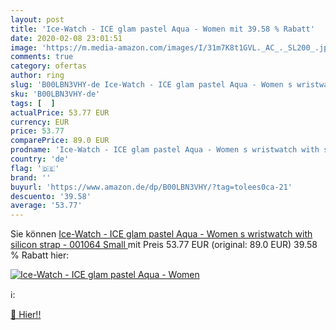 ```yaml
---
layout: post
title: 'Ice-Watch - ICE glam pastel Aqua - Women mit 39.58 % Rabatt'
date: 2020-02-08 23:01:51
image: 'https://m.media-amazon.com/images/I/31m7K8t1GVL._AC_._SL200_.jpg'
comments: true
category: ofertas
author: ring
slug: 'B00LBN3VHY-de Ice-Watch - ICE glam pastel Aqua - Women s wristwatch with...'
sku: 'B00LBN3VHY-de'
tags: [  ]
actualPrice: 53.77 EUR
currency: EUR
price: 53.77
comparePrice: 89.0 EUR
prodname: 'Ice-Watch - ICE glam pastel Aqua - Women s wristwatch with silicon strap - 001064  Small '
country: 'de'
flag: '🇩🇪'
brand: ''
buyurl: 'https://www.amazon.de/dp/B00LBN3VHY/?tag=tolees0ca-21'
descuento: '39.58'
average: '53.77'
---
```


Sie können [Ice-Watch - ICE glam pastel Aqua - Women s wristwatch with silicon strap - 001064  Small ](https://www.amazon.de/dp/B00LBN3VHY/?tag=tolees0ca-21) mit Preis 53.77 EUR (original: 89.0 EUR) 39.58 % Rabatt hier:

[![Ice-Watch - ICE glam pastel Aqua - Women](https://m.media-amazon.com/images/I/31m7K8t1GVL._AC_._SL200_.jpg)](https://www.amazon.de/dp/B00LBN3VHY/?tag=tolees0ca-21)

ℹ️:


[🛒 Hier!!](https://www.amazon.de/dp/B00LBN3VHY/?tag=tolees0ca-21)
